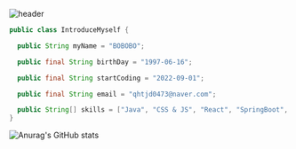 ![header](https://capsule-render.vercel.app/api?type=waving&color=0:800080,40:800080,100:00aaff&height=350&section=header&text=BOBOBO&fontSize=90)
```java
public class IntroduceMyself {

  public String myName = "BOBOBO";

  public final String birthDay = "1997-06-16";

  public final String startCoding = "2022-09-01";

  public final String email = "qhtjd0473@naver.com";

  public String[] skills = ["Java", "CSS & JS", "React", "SpringBoot", "MySQL"];
}
```
![Anurag's GitHub stats](https://github-readme-stats.vercel.app/api?username=qhtjd0473&show_icons=true&theme=radical)